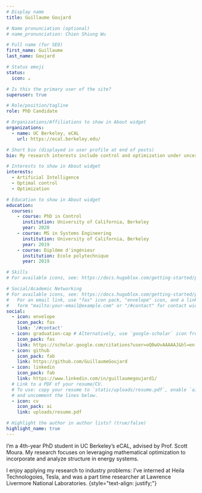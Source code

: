 ```yaml
---
# Display name
title: Guillaume Goujard

# Name pronunciation (optional)
# name_pronunciation: Chien Shiung Wu

# Full name (for SEO)
first_name: Guillaume
last_name: Goujard

# Status emoji
status:
  icon: ☕️

# Is this the primary user of the site?
superuser: true

# Role/position/tagline
role: PhD Candidate

# Organizations/Affiliations to show in About widget
organizations:
  - name: UC Berkeley, eCAL
    url: https://ecal.berkeley.edu/

# Short bio (displayed in user profile at end of posts)
bio: My research interests include control and optimization under uncertainty and programmable matter.

# Interests to show in About widget
interests:
  - Artificial Intelligence
  - Optimal control
  - Optimization

# Education to show in About widget
education:
  courses:
    - course: PhD in Control
      institution: University of California, Berkeley
      year: 2020
    - course: MS in Systems Engineering
      institution: University of California, Berkeley
      year: 2019
    - course: Diplôme d'ingénieur
      institution: Ecole polytechnique
      year: 2019

# Skills
# For available icons, see: https://docs.hugoblox.com/getting-started/page-builder/#icons

# Social/Academic Networking
# For available icons, see: https://docs.hugoblox.com/getting-started/page-builder/#icons
#   For an email link, use "fas" icon pack, "envelope" icon, and a link in the
#   form "mailto:your-email@example.com" or "/#contact" for contact widget.
social:
  - icon: envelope
    icon_pack: fas
    link: '/#contact'
  - icon: graduation-cap # Alternatively, use `google-scholar` icon from `ai` icon pack
    icon_pack: fas
    link: https://scholar.google.com/citations?user=oQ0wUvAAAAAJ&hl=en
  - icon: github
    icon_pack: fab
    link: https://github.com/GuillaumeGoujard
  - icon: linkedin
    icon_pack: fab
    link: https://www.linkedin.com/in/guillaumegoujard1/
  # Link to a PDF of your resume/CV.
  # To use: copy your resume to `static/uploads/resume.pdf`, enable `ai` icons in `params.yaml`,
  # and uncomment the lines below.
  - icon: cv
    icon_pack: ai
    link: uploads/resume.pdf

# Highlight the author in author lists? (true/false)
highlight_name: true
---
```


I’m a 4th-year PhD student in UC Berkeley’s eCAL, advised by Prof. Scott Moura. My research focuses on leveraging mathematical optimization to incorporate and analyze structure in energy systems. 

I enjoy applying my research to industry problems: I’ve interned at Heila Technologoies, Tesla, and was a part time researcher at Lawrence Livermore National Laboratories.
{style="text-align: justify;"}
